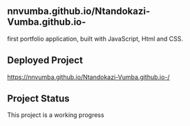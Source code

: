 ## nnvumba.github.io/Ntandokazi-Vumba.github.io-

 first portfolio application, built with JavaScript, Html and CSS.

## Deployed Project

https://nnvumba.github.io/Ntandokazi-Vumba.github.io-/

## Project Status
This project is  a working progress
